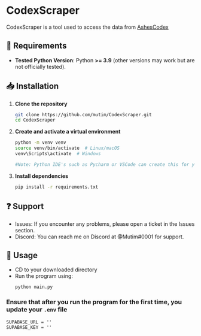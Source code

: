 # CodexScraper

CodexScraper is a tool used to access the data from [AshesCodex](https://ashescodex.com/)  

## 🔧 Requirements  
- **Tested Python Version**: Python **>= 3.9** (other versions may work but are not officially tested).  

## 📥 Installation  
1. **Clone the repository**  
   ```sh
   git clone https://github.com/mutim/CodexScraper.git
   cd CodexScraper

2. **Create and activate a virtual environment**
    ```sh
   python -m venv venv
   source venv/bin/activate  # Linux/macOS
   venv\Scripts\activate  # Windows

   #Note: Python IDE's such as Pycharm or VSCode can create this for you.

3. **Install dependencies**
    ```sh
   pip install -r requirements.txt


## ❓ Support
- Issues: If you encounter any problems, please open a ticket in the Issues section.
- Discord: You can reach me on Discord at @Mutim#0001 for support.

## 🚀 Usage
- CD to your downloaded directory
- Run the program using:
    ```
    python main.py
    ```
### Ensure that after you run the program for the first time, you update your `.env` file
    SUPABASE_URL = ''
    SUPABASE_KEY = ''


